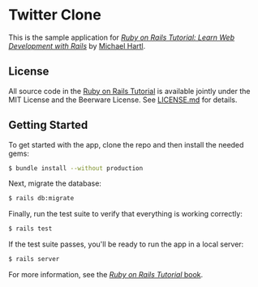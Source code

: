 # Twitter Clone

This is the sample application for [*Ruby on Rails Tutorial: Learn Web 
Development with Rails*](https://www.railstutorial.org/)
by [Michael Hartl](http//www.michaelhartl.com).

## License

All source code in the [Ruby on Rails Tutorial](https://www.railstutorial.org/)
is available jointly under the MIT License and the Beerware License. See
[LICENSE.md](LICENSE.md) for details.

## Getting Started

To get started with the app, clone the repo and then install the needed gems:

```sh
$ bundle install --without production
```

Next, migrate the database:

```sh
$ rails db:migrate
```

Finally, run the test suite to verify that everything is working correctly:

```sh
$ rails test
```

If the test suite passes, you'll be ready to run the app in a local server:
```sh
$ rails server
```

For more information, see the
[*Ruby on Rails Tutorial* book](https://www.railstutorial.org/book).